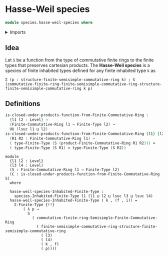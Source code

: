 # Hasse-Weil species

```agda
module species.hasse-weil-species where
```

<details><summary>Imports</summary>

```agda
open import finite-algebra.commutative-finite-rings
open import finite-algebra.products-commutative-finite-rings

open import foundation.cartesian-product-types
open import foundation.equivalences
open import foundation.universe-levels

open import univalent-combinatorics.finite-types
```

</details>

## Idea

Let `S` be a function from the type of commutative finite rings to the finite
types that preserves cartesian products. The **Hasse-Weil species** is a species
of finite inhabited types defined for any finite inhabited type `k` as

```text
Σ (p : structure-finite-semisimple-commutative-ring k) ; S (commutative-finite-ring-finite-semisimple-commutative-ring-structure-finite-semisimple-commutative-ring k p)
```

## Definitions

```agda
is-closed-under-products-function-from-Finite-Commutative-Ring :
  {l1 l2 : Level} →
  (Finite-Commutative-Ring l1 → Finite-Type l2) →
  UU (lsuc l1 ⊔ l2)
is-closed-under-products-function-from-Finite-Commutative-Ring {l1} {l2} S =
  (R1 R2 : Finite-Commutative-Ring l1) →
  ( type-Finite-Type (S (product-Finite-Commutative-Ring R1 R2))) ≃
  ( type-Finite-Type (S R1) × type-Finite-Type (S R2))
```

```text
module _
  {l1 l2 : Level}
  (l3 l4 : Level)
  (S : Finite-Commutative-Ring l1 → Finite-Type l2)
  (C : is-closed-under-products-function-from-Finite-Commutative-Ring S)
  where

  hasse-weil-species-Inhabited-Finite-Type :
    species-Inhabited-Finite-Type l1 (l1 ⊔ l2 ⊔ lsuc l3 ⊔ lsuc l4)
  hasse-weil-species-Inhabited-Finite-Type ( k , (f , i)) =
    Σ-Finite-Type {!!}
        ( λ p →
          S
            ( commutative-finite-ring-Semisimple-Finite-Commutative-Ring
              ( finite-semisimple-commutative-ring-structure-finite-semisimple-commutative-ring
                ( l3)
                ( l4)
                ( k , f)
                ( p))))
```
